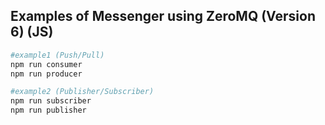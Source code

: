 ## Examples of Messenger using ZeroMQ (Version 6) (JS)

```bash
#example1 (Push/Pull)
npm run consumer
npm run producer
```

```bash
#example2 (Publisher/Subscriber)
npm run subscriber
npm run publisher
```
